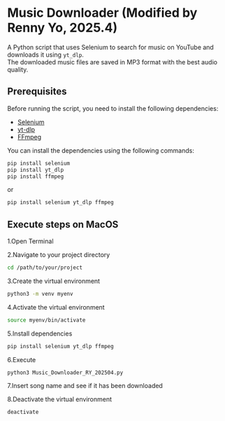 # Music Downloader (Modified by Renny Yo, 2025.4)

A Python script that uses Selenium to search for music on YouTube and downloads it using `yt_dlp`.
 <br />
The downloaded music files are saved in MP3 format with the best audio quality.

## Prerequisites

Before running the script, you need to install the following dependencies:

- [Selenium](https://pypi.org/project/selenium/)
- [yt-dlp](https://pypi.org/project/yt-dlp/)
- [FFmpeg](https://ffmpeg.org/)

You can install the dependencies using the following commands:

```bash
pip install selenium
pip install yt_dlp
pip install ffmpeg
```
or

```bash
pip install selenium yt_dlp ffmpeg
```

## Execute steps on MacOS
1.Open Terminal

2.Navigate to your project directory
```bash
cd /path/to/your/project
```
3.Create the virtual environment
```bash
python3 -m venv myenv
```
4.Activate the virtual environment
```bash
source myenv/bin/activate
```
5.Install dependencies
```bash
pip install selenium yt_dlp ffmpeg
```
6.Execute
```bash
python3 Music_Downloader_RY_202504.py
```
7.Insert song name and see if it has been downloaded

8.Deactivate the virtual environment
```bash
deactivate
```